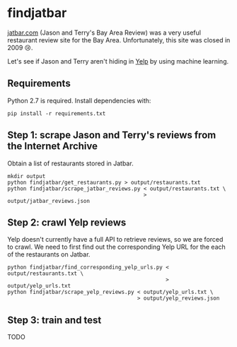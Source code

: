 # findjatbar

[jatbar.com](http://www.jatbar.com/) (Jason and Terry's Bay Area Review)
was a very useful restaurant review site for the Bay Area.
Unfortunately, this site was closed in 2009 :cry:.

Let's see if Jason and Terry aren't hiding in [Yelp](http://www.yelp.com/)
by using machine learning.

## Requirements

Python 2.7 is required. Install dependencies with:

    pip install -r requirements.txt

## Step 1: scrape Jason and Terry's reviews from the Internet Archive

Obtain a list of restaurants stored in Jatbar.

    mkdir output
    python findjatbar/get_restaurants.py > output/restaurants.txt
    python findjatbar/scrape_jatbar_reviews.py < output/restaurants.txt \
                                               > output/jatbar_reviews.json


## Step 2: crawl Yelp reviews

Yelp doesn't currently have a full API to retrieve reviews, so we are forced to crawl.
We need to first find out the corresponding Yelp URL for the each of the restaurants on Jatbar.

    python findjatbar/find_corresponding_yelp_urls.py < output/restaurants.txt \
                                                      > output/yelp_urls.txt
    python findjatbar/scrape_yelp_reviews.py < output/yelp_urls.txt \
                                             > output/yelp_reviews.json

## Step 3: train and test

TODO

